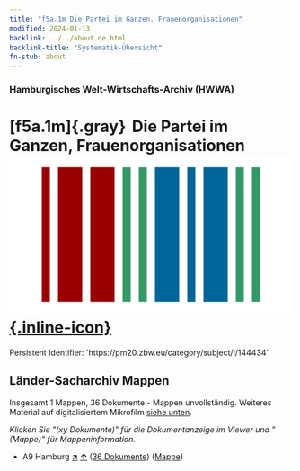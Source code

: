 ```yaml
---
title: "f5a.1m Die Partei im Ganzen, Frauenorganisationen"
modified: 2024-01-13
backlink: ../../about.de.html
backlink-title: "Systematik-Übersicht"
fn-stub: about
---
```


### Hamburgisches Welt-Wirtschafts-Archiv (HWWA)

# [f5a.1m]{.gray}&#8201; Die Partei im Ganzen, Frauenorganisationen &#160; [![Wikidata](/images/Wikidata-logo.svg "Wikidata"){.inline-icon}](http://www.wikidata.org/entity/Q104699667)

<div class="hint">Persistent Identifier: `https://pm20.zbw.eu/category/subject/i/144434`</div>







## Länder-Sacharchiv Mappen






Insgesamt 1 Mappen, 36 Dokumente - Mappen unvollständig. Weiteres Material auf digitalisiertem Mikrofilm [siehe unten](#filmsections).

_Klicken Sie "(xy Dokumente)" für die Dokumentanzeige im Viewer und "(Mappe)" für Mappeninformation._



- A9 Hamburg [**&nearr;**](../../../geo/i/140905/about.de.html "Hamburg (alle Mappen)") [**&uarr;**](../../../geo/about.de.html#A9 "Ländersystematik") (<a href="https://pm20.zbw.eu/iiifview/folder/sh/140905,144434" title="über: Hamburg : Die Partei im Ganzen, Frauenorganisationen" target="_blank">36 Dokumente</a>) ([Mappe](../../../../folder/sh/1409xx/140905/1444xx/144434/about.de.html))



<a id="filmsections" />













